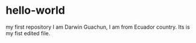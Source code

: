 # hello-world
my first repository
I am Darwin Guachun, I am from Ecuador country. Its is my fist edited file. 
